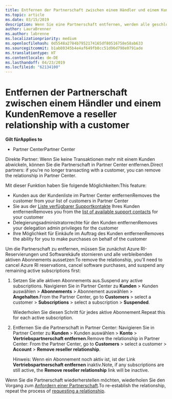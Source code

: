 ```yaml
---
title: Entfernen der Partnerschaft zwischen einem Händler und einem Kunden | Partner Center
ms.topic: article
ms.date: 03/15/2019
description: Wenn Sie eine Partnerschaft entfernen, werden alle geschlossenen Geschäftsbeziehungen aus der Ansicht in Partner Center entfernt.
author: LauraBrenner
ms.author: labrenne
ms.localizationpriority: medium
ms.openlocfilehash: 0d5548a2784b7952174165df80516758e58ab633
ms.sourcegitcommit: b1ab80345b4e4af649fb8cc51d96d798e0791ade
ms.translationtype: HT
ms.contentlocale: de-DE
ms.lasthandoff: 04/23/2019
ms.locfileid: "62134100"
---
```

# <a name="remove-a-reseller-relationship-with-a-customer"></a><span data-ttu-id="a50c4-103">Entfernen der Partnerschaft zwischen einem Händler und einem Kunden</span><span class="sxs-lookup"><span data-stu-id="a50c4-103">Remove a reseller relationship with a customer</span></span>

<span data-ttu-id="a50c4-104">**Gilt für**</span><span class="sxs-lookup"><span data-stu-id="a50c4-104">**Applies to**</span></span>

-   <span data-ttu-id="a50c4-105">Partner Center</span><span class="sxs-lookup"><span data-stu-id="a50c4-105">Partner Center</span></span>

<span data-ttu-id="a50c4-106">Direkte Partner: Wenn Sie keine Transaktionen mehr mit einem Kunden abwickeln, können Sie die Partnerschaft in Partner Center entfernen.</span><span class="sxs-lookup"><span data-stu-id="a50c4-106">Direct partners: if you're no longer transacting with a customer, you can remove the relationship in Partner Center.</span></span> 

<span data-ttu-id="a50c4-107">Mit dieser Funktion haben Sie folgende Möglichkeiten:</span><span class="sxs-lookup"><span data-stu-id="a50c4-107">This feature:</span></span>
*  <span data-ttu-id="a50c4-108">Kunden aus der Kundenliste im Partner Center entfernen</span><span class="sxs-lookup"><span data-stu-id="a50c4-108">Removes the customer from your list of customers in Partner Center</span></span>
*  <span data-ttu-id="a50c4-109">Sie aus der [Liste verfügbarer Supportkontakte](assign-support-contacts.md) Ihres Kunden entfernen</span><span class="sxs-lookup"><span data-stu-id="a50c4-109">Removes you from the [list of available support contacts](assign-support-contacts.md) for your customer</span></span>
*  <span data-ttu-id="a50c4-110">Delegierungsadministratorrechte für den Kunden entfernen</span><span class="sxs-lookup"><span data-stu-id="a50c4-110">Removes your delegation admin privileges for the customer</span></span>
*  <span data-ttu-id="a50c4-111">Ihre Möglichkeit für Einkäufe im Auftrag des Kunden entfernen</span><span class="sxs-lookup"><span data-stu-id="a50c4-111">Removes the ability for you to make purchases on behalf of the customer</span></span>

<span data-ttu-id="a50c4-112">Um die Partnerschaft zu entfernen, müssen Sie zunächst Azure RI-Reservierungen und Softwarekäufe stornieren und alle verbleibenden aktiven Abonnements aussetzen:</span><span class="sxs-lookup"><span data-stu-id="a50c4-112">To remove the relationship, you'll need to cancel Azure RI reservations, cancel software purchases, and suspend any remaining active subscriptions first:</span></span>
1. <span data-ttu-id="a50c4-113">Setzen Sie alle aktiven Abonnements aus.</span><span class="sxs-lookup"><span data-stu-id="a50c4-113">Suspend any active subscriptions.</span></span> <span data-ttu-id="a50c4-114">Navigieren Sie in Partner Center zu **Kunden** > Kunden auswählen > **Abonnements** > Abonnement auswählen > **Angehalten**.</span><span class="sxs-lookup"><span data-stu-id="a50c4-114">From the Partner Center, go to **Customers** > select a customer > **Subscriptions** > select a subscription > **Suspended**.</span></span> 

   <span data-ttu-id="a50c4-115">Wiederholen Sie diesen Schritt für jedes aktive Abonnement.</span><span class="sxs-lookup"><span data-stu-id="a50c4-115">Repeat this for each active subscription.</span></span>

2. <span data-ttu-id="a50c4-116">Entfernen Sie die Partnerschaft in Partner Center: Navigieren Sie in Partner Center zu **Kunden** > Kunden auswählen > **Konto** > **Vertriebspartnerschaft entfernen**.</span><span class="sxs-lookup"><span data-stu-id="a50c4-116">Remove the relationship in Partner Center: From the Partner Center, go to **Customers** > select a customer > **Account** > **Remove reseller relationship**.</span></span>

   <span data-ttu-id="a50c4-117">Hinweis: Wenn ein Abonnement noch aktiv ist, ist der Link **Vertriebspartnerschaft entfernen** inaktiv.</span><span class="sxs-lookup"><span data-stu-id="a50c4-117">Note, if any subscriptions are still active, the **Remove reseller relationship** link will be inactive.</span></span> 

<span data-ttu-id="a50c4-118">Wenn Sie die Partnerschaft wiederherstellen möchten, wiederholen Sie den Vorgang zum [Anfordern einer Partnerschaft](request-a-relationship-with-a-customer.md).</span><span class="sxs-lookup"><span data-stu-id="a50c4-118">To re-establish the relationship, repeat the process of [requesting a relationship](request-a-relationship-with-a-customer.md).</span></span>
